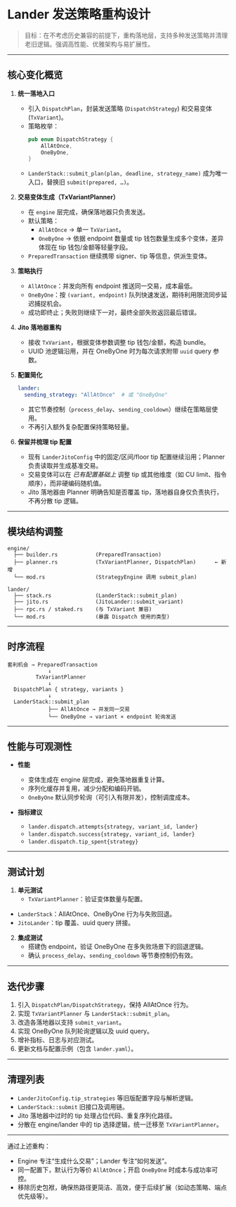 # Lander 发送策略重构设计

> 目标：在不考虑历史兼容的前提下，重构落地层，支持多种发送策略并清理老旧逻辑。强调高性能、优雅架构与易扩展性。

---

## 核心变化概览

1. **统一落地入口**
   - 引入 `DispatchPlan`，封装发送策略 (`DispatchStrategy`) 和交易变体 (`TxVariant`)。
   - 策略枚举：
     ```rust
     pub enum DispatchStrategy {
         AllAtOnce,
         OneByOne,
     }
     ```
   - `LanderStack::submit_plan(plan, deadline, strategy_name)` 成为唯一入口，替换旧 `submit(prepared, …)`。

2. **交易变体生成（TxVariantPlanner）**
   - 在 `engine` 层完成，确保落地器只负责发送。  
   - 默认策略：
     - `AllAtOnce` → 单一 `TxVariant`。
     - `OneByOne` → 依据 endpoint 数量或 tip 钱包数量生成多个变体，差异体现在 tip 钱包/金额等轻量字段。
   - `PreparedTransaction` 继续携带 signer、tip 等信息，供派生变体。

3. **策略执行**
   - `AllAtOnce`：并发向所有 endpoint 推送同一交易，成本最低。
   - `OneByOne`：按 `(variant, endpoint)` 队列快速发送，期待利用限流同步延迟捕捉机会。
   - 成功即终止；失败则继续下一对，最终全部失败返回最后错误。

4. **Jito 落地器重构**
   - 接收 `TxVariant`，根据变体参数调整 tip 钱包/金额，构造 bundle。
   - UUID 池逻辑沿用，并在 OneByOne 时为每次请求附带 `uuid` query 参数。

5. **配置简化**
   ```yaml
   lander:
     sending_strategy: "AllAtOnce"  # 或 "OneByOne"
   ```
   - 其它节奏控制（`process_delay`、`sending_cooldown`）继续在策略层使用。
   - 不再引入额外复杂配置保持策略轻量。

6. **保留并梳理 tip 配置**
   - 现有 `LanderJitoConfig` 中的固定/区间/floor tip 配置继续沿用；Planner 负责读取并生成基准交易。
   - 交易变体可以在 _已有配置基础上_ 调整 tip 或其他维度（如 CU limit、指令顺序），而非硬编码随机值。
   - Jito 落地器由 Planner 明确告知是否覆盖 tip，落地器自身仅负责执行，不再分散 tip 逻辑。

---

## 模块结构调整

```text
engine/
  ├── builder.rs            (PreparedTransaction)
  ├── planner.rs            (TxVariantPlanner, DispatchPlan)      ← 新增
  └── mod.rs                (StrategyEngine 调用 submit_plan)

lander/
  ├── stack.rs              (LanderStack::submit_plan)
  ├── jito.rs               (JitoLander::submit_variant)
  ├── rpc.rs / staked.rs    (与 TxVariant 兼容)
  └── mod.rs                (暴露 Dispatch 使用的类型)
```

---

## 时序流程

```
套利机会 → PreparedTransaction
             ↓
         TxVariantPlanner
             ↓
  DispatchPlan { strategy, variants }
             ↓
  LanderStack::submit_plan
             ├── AllAtOnce → 并发同一交易
             └── OneByOne → variant × endpoint 轮询发送
```

---

## 性能与可观测性

- **性能**
  - 变体生成在 engine 层完成，避免落地器重复计算。
  - 序列化缓存并复用，减少分配和编码开销。
  - `OneByOne` 默认同步轮询（可引入有限并发），控制调度成本。

- **指标建议**
  - `lander.dispatch.attempts{strategy, variant_id, lander}`
  - `lander.dispatch.success{strategy, variant_id, lander}`
  - `lander.dispatch.tip_spent{strategy}`

---

## 测试计划

1. **单元测试**
   - `TxVariantPlanner`：验证变体数量与配置。
  - `LanderStack`：AllAtOnce、OneByOne 行为与失败回退。
   - `JitoLander`：tip 覆盖、uuid query 拼接。

2. **集成测试**
   - 搭建伪 endpoint，验证 OneByOne 在多失败场景下的回退逻辑。
   - 确认 `process_delay`、`sending_cooldown` 等节奏控制仍有效。

---

## 迭代步骤

1. 引入 `DispatchPlan/DispatchStrategy`，保持 AllAtOnce 行为。
2. 实现 `TxVariantPlanner` 与 `LanderStack::submit_plan`。
3. 改造各落地器以支持 `submit_variant`。
4. 实现 OneByOne 队列轮询逻辑以及 uuid query。
5. 增补指标、日志与对应测试。
6. 更新文档与配置示例（包含 `lander.yaml`）。

---

## 清理列表

- `LanderJitoConfig.tip_strategies` 等旧版配置字段与解析逻辑。
- `LanderStack::submit` 旧接口及调用链。
- Jito 落地器中过时的 tip 处理占位代码、重复序列化路径。
- 分散在 engine/lander 中的 tip 选择逻辑，统一迁移至 `TxVariantPlanner`。

---

通过上述重构：

- Engine 专注“生成什么交易”；Lander 专注“如何发送”。
- 同一配置下，默认行为等价 `AllAtOnce`；开启 `OneByOne` 时成本与成功率可控。
- 移除历史包袱，确保热路径更简洁、高效，便于后续扩展（如动态策略、端点优先级等）。
